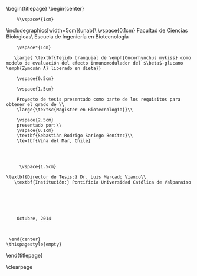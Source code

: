 
\begin{titlepage}
    \begin{center}
    
        %\vspace*{1cm}
        
\includegraphics[width=5cm]{unab}\\
\vspace{0.1cm}
Facultad de Ciencias Biológicas\\
Escuela de Ingeniería en Biotecnología

        \vspace*{1cm}
        
       \large{ \textbf{Tejido branquial de \emph{Oncorhynchus mykiss} como modelo de evaluación del efecto inmunomodulador del $\beta$-glucano \emph{Zymosán A} liberado en dieta}}
        
        \vspace{0.5cm}
        
        \vspace{1.5cm}
 
        Proyecto de tesis presentado como parte de los requisitos para obtener el grado de \\
        \large{\textsc{Magister en Biotecnología}}\\ 
        
        \vspace{2.5cm}        
        presentado por:\\
		\vspace{0.1cm} 
        \textbf{Sebastián Rodrigo Sariego Benítez}\\
        \textbf{Viña del Mar, Chile}
		
       
             
        
         \vspace{1.5cm}
         
	\textbf{Director de Tesis:} Dr. Luis Mercado Vianco\\
       \textbf{Institución:} Pontificia Universidad Católica de Valparaíso
         
       

        
        
 
        Octubre, 2014
        
 
 
     \end{center}
    \thispagestyle{empty}
\end{titlepage} 


\clearpage
